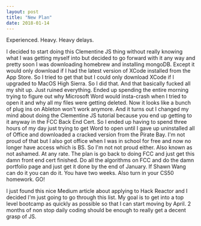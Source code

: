 ```yaml
---
layout: post
title: "New Plan"
date: 2018-01-14
---
```


Experienced. Heavy. Heavy delays. 

I decided to start doing this Clementine JS thing without really knowing what I was getting myself into but decided to go forward with it any way and pretty soon I was downloading homebrew and installing mongoDB. Except it would only download if I had the latest version of XCode installed from the App Store. So I tried to get that but I could only download XCode if I upgraded to MacOS High Sierra. So I did that. And that basically fucked all my shit up. Just ruined everything. Ended up spending the entire morning trying to figure out why Microsoft Word would insta-crash when I tried to open it and why all my files were getting deleted. Now it looks like a bunch of plug ins on Ableton won't work anymore. And it turns out I changed my mind about doing the Clementine JS tutorial because you end up getting to it anyway in the FCC Back End Cert. So I ended up having to spend three hours of my day just trying to get Word to open until I gave up uninstalled all of Office and downloaded a cracked version from the Pirate Bay. I'm not proud of that but I also got office when I was in school for free and now no longer have access which is BS. So I'm not not proud either. Also known as not ashamed. At any rate. The plan is go back to doing FCC and just get this damn front end cert finished. Do all the algorithms on FCC and do the damn portfolio page and just get it done by the end of January. If Shawn Wang can do it you can do it. You have two weeks. Also turn in your CS50 homework. GO!

I just found this nice Medium article about applying to Hack Reactor and I decided I'm just going to go through this list. My goal is to get into a top level bootcamp as quickly as possible so that I can start moving by April. 2 months of non stop daily coding should be enough to really get a decent grasp of JS.